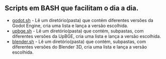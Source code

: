 ## Scripts em BASH que facilitam o dia a dia.
- [godot.sh](godot.sh) - Lê um diretório(pasta) que contém diferentes versões da Godot Engine, cria uma lista e lança a versão escolhida.
- [upbge.sh](upbge.sh) - Lê um diretório(pasta) que contém, subpastas, com diferentes versões da UpBGE, cria uma lista e lança a versão escolhida.
- [blender.sh](blender.sh) - Lê um diretório(pasta) que contém, subpastas, com diferentes versões do Blender 3D, cria uma lista e lança a versão escolhida.

